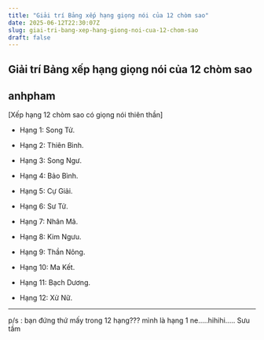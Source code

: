 ```yaml
---
title: "Giải trí Bảng xếp hạng giọng nói của 12 chòm sao"
date: 2025-06-12T22:30:07Z
slug: giai-tri-bang-xep-hang-giong-noi-cua-12-chom-sao
draft: false
---
```


## Giải trí Bảng xếp hạng giọng nói của 12 chòm sao

## anhpham

‎[Xếp hạng 12 chòm sao có giọng nói thiên thần]

- Hạng 1: Song Tử.

- Hạng 2: Thiên Bình.

- Hạng 3: Song Ngư.

- Hạng 4: Bảo Bình.

- Hạng 5: Cự Giải.


- Hạng 6: Sư Tử.


- Hạng 7: Nhân Mã.


- Hạng 8: Kim Ngưu.


- Hạng 9: Thần Nông.


- Hạng 10: Ma Kết.


- Hạng 11: Bạch Dương.


- Hạng 12: Xử Nữ.


--------------------------------------------------------------


   p/s : bạn 
đứng thứ mấy trong 12 hạng??? mình là hạng 1 ne.....hihihi.....
Sưu tầm